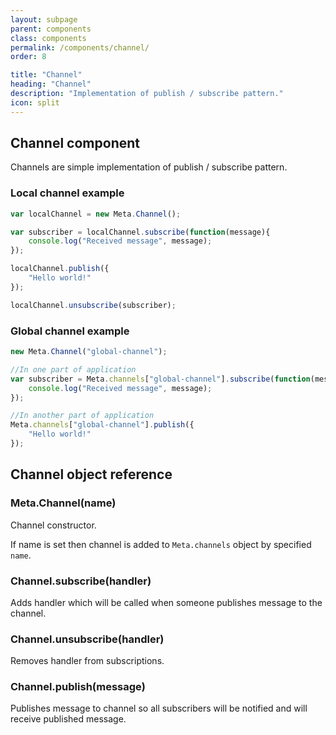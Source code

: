 ```yaml
---
layout: subpage
parent: components
class: components
permalink: /components/channel/
order: 8

title: "Channel"
heading: "Channel"
description: "Implementation of publish / subscribe pattern."
icon: split
---
```


## Channel component

Channels are simple implementation of publish / subscribe pattern.

### Local channel example
```javascript
var localChannel = new Meta.Channel();

var subscriber = localChannel.subscribe(function(message){
	console.log("Received message", message);
});

localChannel.publish({
	"Hello world!"
});

localChannel.unsubscribe(subscriber);

```

### Global channel example
```javascript
new Meta.Channel("global-channel");

//In one part of application
var subscriber = Meta.channels["global-channel"].subscribe(function(message){
	console.log("Received message", message);
});

//In another part of application
Meta.channels["global-channel"].publish({
	"Hello world!"
});

```

## Channel object reference

### Meta.Channel(name)

Channel constructor.

If name is set then channel is added to `Meta.channels` object by specified `name`.

### Channel.subscribe(handler)

Adds handler which will be called when someone publishes message to the channel.

### Channel.unsubscribe(handler)

Removes handler from subscriptions.

### Channel.publish(message)

Publishes message to channel so all subscribers will be notified and will receive published message.